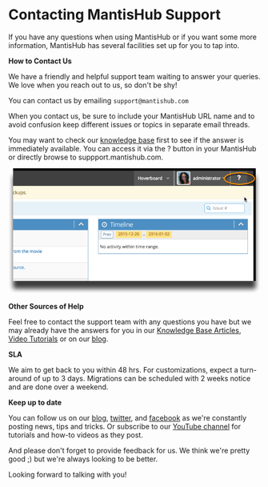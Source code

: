 # Contacting MantisHub Support

If you have any questions when using MantisHub or if you want some more information, MantisHub has several facilities set up for you to tap into.


**How to Contact Us**

We have a friendly and helpful support team waiting to answer your queries. We love when you reach out to us, so don't be shy!

You can contact us by emailing `support@mantishub.com`

When you contact us, be sure to include your MantisHub URL name and to avoid confusion keep different issues or topics in separate email threads. 

You may want to check our [knowledge base](https://support.mantishub.com) first to see if the answer is immediately available. You can access it via the ? button in your MantisHub or directly browse to suppport.mantishub.com.

![](./images/contact_support_1.png)

**Other Sources of Help**

Feel free to contact the support team with any questions you have but we may already have the answers for you in our [Knowledge Base Articles](/), [Video Tutorials](https://www.mantishub.com/tutorials) or on our [blog](http://blog.mantishub.com/). 

**SLA**

We aim to get back to you within 48 hrs. For customizations, expect a turn-around of up to 3 days. Migrations can be scheduled with 2 weeks notice and are done over a weekend.

 
**Keep up to date**

You can follow us on our [blog](http://blog.mantishub.com/), [twitter](https://twitter.com/mantishub), and [facebook](https://www.facebook.com/mantishub) as we're constantly posting news, tips and tricks. Or subscribe to our [YouTube channel](https://www.youtube.com/channel/UCUi5AGATm0XGUVmX2s4mvEA/featured) for tutorials and how-to videos as they post.

 

And please don't forget to provide feedback for us. We think we're pretty good ;) but we're always looking to be better. 

 

Looking forward to talking with you!